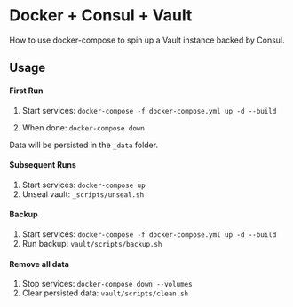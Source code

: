 # Docker + Consul + Vault

How to use docker-compose to spin up a Vault instance backed by Consul.


## Usage

#### First Run

1. Start services: `docker-compose -f docker-compose.yml up -d --build`

2. When done:      `docker-compose down`

Data will be persisted in the `_data` folder.


#### Subsequent Runs

1. Start services: `docker-compose up`
2. Unseal vault:   `_scripts/unseal.sh`


#### Backup

1. Start services: `docker-compose -f docker-compose.yml up -d --build`
2. Run backup:     `vault/scripts/backup.sh`


#### Remove all data

1. Stop services: `docker-compose down --volumes`
2. Clear persisted data: `vault/scripts/clean.sh`

